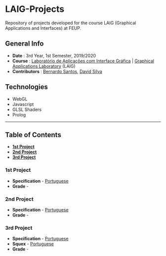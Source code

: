 # LAIG-Projects
Repository of projects developed for the course LAIG (Graphical Applications and Interfaces) at FEUP.


## General Info
* **Date** : 3rd Year, 1st Semester, 2019/2020
* **Course** : [Laboratório de Aplicações com Interface Gráfica](https://sigarra.up.pt/feup/pt/ucurr_geral.ficha_uc_view?pv_ocorrencia_id=436446) | [Graphical Applications Laboratory](https://sigarra.up.pt/feup/en/UCURR_GERAL.FICHA_UC_VIEW?pv_ocorrencia_id=436446) (LAIG)
* **Contributors** : [Bernardo Santos](https://github.com/bernas670), [David Silva](https://github.com/daviddias99)

## Technologies
* WebGL
* Javascript
* GLSL Shaders
* Prolog

---

## Table of Contents
* [**1st Project**](#1st-project)
* [**2nd Project**](#2nd-project)
* [**3rd Project**](#3rd-project)

### 1st Project
* **Specification** - [Portuguese](1st_Project/docs/proj1_specification.pdf)
* **Grade** - 

### 2nd Project
* **Specification** - [Portuguese](2nd_Project/docs/proj2_specification.pdf)
* **Grade** - 

### 3rd Project
* **Specification** - [Portuguese](3rd_Project/docs/proj3_specification.pdf)
* **Squex** - [Portuguese](3rd_Project/docs/squex_specification.pdf)
* **Grade** - 
